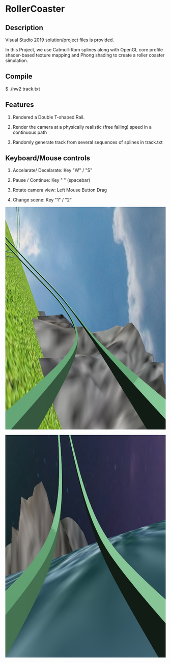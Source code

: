 # RollerCoaster
## Description
Visual Studio 2019 solution/project files is provided. 

In this Project, we use Catmull-Rom splines along with OpenGL core profile shader-based texture mapping and Phong shading to create a roller coaster simulation.

## Compile
$ ./hw2 track.txt 

## Features
1. Rendered a Double T-shaped Rail.

2. Render the camera at a physically realistic (free falling) speed in a continuous path

3. Randomly generate track from several sequences of splines in track.txt

## Keyboard/Mouse controls
1. Accelarate/ Decelarate:
   Key "W" / "S"

2. Pause / Continue:
    Key " " (spacebar)

3. Rotate camera view:
   Left Mouse Button Drag
   
4. Change scene:
    Key "1" / "2"

<p align="center">
 <img src="rollercoaster/hw1-starterCode/animation/722.jpg" height="700"/>
</p >

<p align="center">
 <img src="rollercoaster/hw1-starterCode/animation/277.jpg" height="700"/>
</p >
